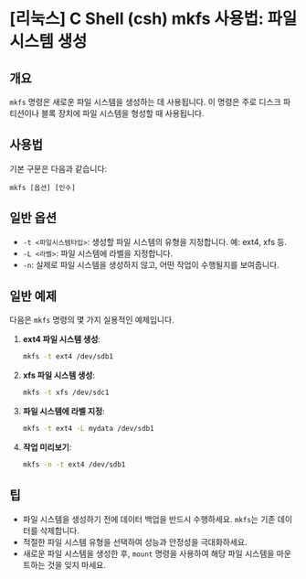 # [리눅스] C Shell (csh) mkfs 사용법: 파일 시스템 생성

## 개요
`mkfs` 명령은 새로운 파일 시스템을 생성하는 데 사용됩니다. 이 명령은 주로 디스크 파티션이나 블록 장치에 파일 시스템을 형성할 때 사용됩니다.

## 사용법
기본 구문은 다음과 같습니다:

```
mkfs [옵션] [인수]
```

## 일반 옵션
- `-t <파일시스템타입>`: 생성할 파일 시스템의 유형을 지정합니다. 예: ext4, xfs 등.
- `-L <라벨>`: 파일 시스템에 라벨을 지정합니다.
- `-n`: 실제로 파일 시스템을 생성하지 않고, 어떤 작업이 수행될지를 보여줍니다.

## 일반 예제
다음은 `mkfs` 명령의 몇 가지 실용적인 예제입니다.

1. **ext4 파일 시스템 생성**:
   ```bash
   mkfs -t ext4 /dev/sdb1
   ```

2. **xfs 파일 시스템 생성**:
   ```bash
   mkfs -t xfs /dev/sdc1
   ```

3. **파일 시스템에 라벨 지정**:
   ```bash
   mkfs -t ext4 -L mydata /dev/sdb1
   ```

4. **작업 미리보기**:
   ```bash
   mkfs -n -t ext4 /dev/sdb1
   ```

## 팁
- 파일 시스템을 생성하기 전에 데이터 백업을 반드시 수행하세요. `mkfs`는 기존 데이터를 삭제합니다.
- 적절한 파일 시스템 유형을 선택하여 성능과 안정성을 극대화하세요.
- 새로운 파일 시스템을 생성한 후, `mount` 명령을 사용하여 해당 파일 시스템을 마운트하는 것을 잊지 마세요.